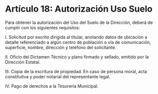 # Artículo 18: Autorización Uso Suelo

Para obtener la autorización del Uso del Suelo de la Dirección, deberá de cumplir con los siguientes requisitos:

I. Solicitud por escrito dirigida al titular, anotando datos de ubicación a detalle referenciado a algún centro de población o vía de comunicación, superficie, nombre, dirección y teléfono del solicitante.

II. Oficio del Dictamen Técnico y plano firmado y sellado, emitido por la Dirección Estatal.

III. Copia de la escritura de propiedad. En caso de persona moral, acta constitutiva y poder notarial del representante legal.

IV. Pago de derechos a la Tesorería Municipal.
